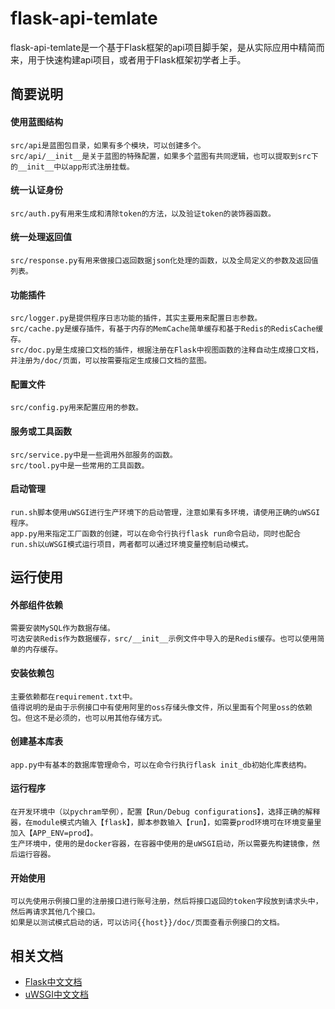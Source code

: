# flask-api-temlate
flask-api-temlate是一个基于Flask框架的api项目脚手架，是从实际应用中精简而来，用于快速构建api项目，或者用于Flask框架初学者上手。


## 简要说明
#### 使用蓝图结构
    src/api是蓝图包目录，如果有多个模块，可以创建多个。
    src/api/__init__是关于蓝图的特殊配置，如果多个蓝图有共同逻辑，也可以提取到src下的__init__中以app形式注册挂载。

#### 统一认证身份
    src/auth.py有用来生成和清除token的方法，以及验证token的装饰器函数。

#### 统一处理返回值
    src/response.py有用来做接口返回数据json化处理的函数，以及全局定义的参数及返回值列表。

#### 功能插件
    src/logger.py是提供程序日志功能的插件，其实主要用来配置日志参数。
    src/cache.py是缓存插件，有基于内存的MemCache简单缓存和基于Redis的RedisCache缓存。
    src/doc.py是生成接口文档的插件，根据注册在Flask中视图函数的注释自动生成接口文档，并注册为/doc/页面，可以按需要指定生成接口文档的蓝图。

#### 配置文件
    src/config.py用来配置应用的参数。

#### 服务或工具函数
    src/service.py中是一些调用外部服务的函数。
    src/tool.py中是一些常用的工具函数。

#### 启动管理
    run.sh脚本使用uWSGI进行生产环境下的启动管理，注意如果有多环境，请使用正确的uWSGI程序。
    app.py用来指定工厂函数的创建，可以在命令行执行flask run命令启动，同时也配合run.sh以uWSGI模式运行项目，两者都可以通过环境变量控制启动模式。


## 运行使用
#### 外部组件依赖
    需要安装MySQL作为数据存储。
    可选安装Redis作为数据缓存，src/__init__示例文件中导入的是Redis缓存。也可以使用简单的内存缓存。

#### 安装依赖包
    主要依赖都在requirement.txt中。
    值得说明的是由于示例接口中有使用阿里的oss存储头像文件，所以里面有个阿里oss的依赖包。但这不是必须的，也可以用其他存储方式。

#### 创建基本库表
    app.py中有基本的数据库管理命令，可以在命令行执行flask init_db初始化库表结构。

#### 运行程序
    在开发环境中（以pychram举例），配置【Run/Debug configurations】，选择正确的解释器，在module模式内输入【flask】，脚本参数输入【run】，如需要prod环境可在环境变量里加入【APP_ENV=prod】。
    生产环境中，使用的是docker容器，在容器中使用的是uWSGI启动，所以需要先构建镜像，然后运行容器。

#### 开始使用
    可以先使用示例接口里的注册接口进行账号注册，然后将接口返回的token字段放到请求头中，然后再请求其他几个接口。
    如果是以测试模式启动的话，可以访问{{host}}/doc/页面查看示例接口的文档。

## 相关文档
- [Flask中文文档](https://dormousehole.readthedocs.io/en/latest/)
- [uWSGI中文文档](https://uwsgi-docs-zh.readthedocs.io/zh_CN/latest/index.html)
